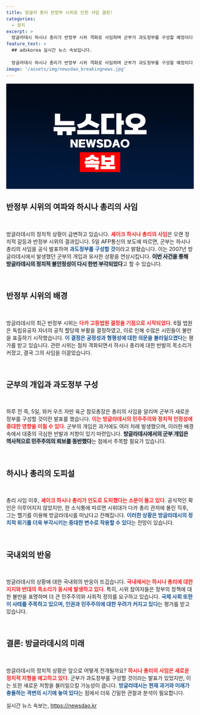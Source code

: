 ```yaml
---
title: 방글라 총리 반정부 시위로 인한 사임 결정!
categories:
  - 정치
excerpt: >
  방글라데시 하시나 총리가 반정부 시위 격화로 사임하며 군부가 과도정부를 구성할 예정이다. 총리 사임은 법원 결정에 따른 결과로, 시위대는 수도 다카에 집결하며 긴장감이 고조되고 있다.
feature_text: >
  ## adskorea 실시간 뉴스 속보입니다.

  방글라데시 하시나 총리가 반정부 시위 격화로 사임하며 군부가 과도정부를 구성할 예정이다. 총리 사임은 법원 결정에 따른 결과로, 시위대는 수도 다카에 집결하며 긴장감이 고조되고 있다.
image: '/assets/img/newsdao_breakingnews.jpg'
---
```


<p><img src="/assets/img/newsdao_breakingnews.jpg" alt="adskorea 속보" /></p>

<h2 data-ke-size="size26">반정부 시위의 여파와 하시나 총리의 사임</h2>

<p data-ke-size="size16">&nbsp;</p>

<p>방글라데시의 정치적 상황이 급변하고 있습니다. <b><span style="color: #ee2323;">셰이크 하시나 총리의 사임</span></b>은 오랜 정치적 갈등과 반정부 시위의 결과입니다. 5일 AFP통신의 보도에 따르면, 군부는 하시나 총리의 사임을 공식 발표하며 <b><span style="color: #1a5490;">과도정부를 구성할 것</span></b>이라고 밝혔습니다. 이는 2007년 방글라데시에서 발생했던 군부의 개입과 유사한 상황을 연상시킵니다. <b><span style="background-color: #21538527;">이번 사건을 통해 방글라데시의 정치적 불안정성이 다시 한번 부각되었다</span></b>고 할 수 있습니다.</p>

<p data-ke-size="size16">&nbsp;</p>

<h2 data-ke-size="size26">반정부 시위의 배경</h2>

<p data-ke-size="size16">&nbsp;</p>

<p>방글라데시의 최근 반정부 시위는 <b><span style="color: #ee2323;">다카 고등법원 결정을 기점으로 시작되었다</span></b>. 6월 법원은 독립유공자 자녀의 공직 할당제 부활을 결정하였고, 이로 인해 수많은 시민들이 불만을 표출하기 시작했습니다. <b><span style="color: #1a5490;">이 결정은 공정성과 형평성에 대한 의문을 불러일으켰다</span></b>는 평가를 받고 있습니다. 관련 시위는 점차 격화되면서 하시나 총리에 대한 반발의 목소리가 커졌고, 결국 그의 사임을 이끌었습니다.</p>

<p data-ke-size="size16">&nbsp;</p>

<h2 data-ke-size="size26">군부의 개입과 과도정부 구성</h2>

<p data-ke-size="size16">&nbsp;</p>

<p>하루 전 즉, 5일, 와커 우즈 자만 육군 참모총장은 총리의 사임을 알리며 군부가 새로운 정부를 구성할 것이란 발표를 했습니다. <b><span style="color: #ee2323;">이는 방글라데시의 민주주의와 정치적 안정성에 중대한 영향을 미칠 수 있다</span></b>. 군부의 개입은 과거에도 여러 차례 발생했으며, 이러한 배경 속에서 대중의 극심한 반발과 저항이 있기 마련입니다. <b><span style="background-color: #21538527;">방글라데시에서의 군부 개입은 역사적으로 민주주의의 퇴보를 동반했다</span></b>는 점에서 주목할 필요가 있습니다.</p>

<p data-ke-size="size16">&nbsp;</p>

<h2 data-ke-size="size26">하시나 총리의 도피설</h2>

<p data-ke-size="size16">&nbsp;</p>

<p>총리 사임 이후, <b><span style="color: #ee2323;">셰이크 하시나 총리가 인도로 도피했다는 소문이 돌고 있다</span></b>. 공식적인 확인은 이루어지지 않았지만, 한 소식통에 따르면 시위대가 다카 총리 관저에 몰린 직후, 그는 헬기를 이용해 방글라데시를 떠났다고 전해집니다. <b><span style="color: #1a5490;">이러한 상황은 방글라데시의 정치적 위기를 더욱 부각시키는 중대한 변수로 작용할 수 있다</span></b>는 전망이 있습니다.</p>

<p data-ke-size="size16">&nbsp;</p>

<h2 data-ke-size="size26">국내외의 반응</h2>

<p data-ke-size="size16">&nbsp;</p>

<p>방글라데시의 상황에 대한 국내외의 반응이 뜨겁습니다. <b><span style="color: #ee2323;">국내에서는 하시나 총리에 대한 지지와 반대의 목소리가 동시에 발생하고 있다</span></b>. 특히, 시위 참여자들은 정부의 정책에 대한 불만을 표명하며 더 큰 민주주의와 사회적 정의를 요구하고 있습니다. <b><span style="color: #1a5490;">국제 사회 또한 이 사태를 주목하고 있으며, 인권과 민주주의에 대한 우려가 커지고 있다</span></b>는 평가를 받고 있습니다.</p>

<p data-ke-size="size16">&nbsp;</p>

<h2 data-ke-size="size26">결론: 방글라데시의 미래</h2>

<p data-ke-size="size16">&nbsp;</p>

<p>방글라데시의 정치적 상황은 앞으로 어떻게 전개될까요? <b><span style="color: #ee2323;">하시나 총리의 사임은 새로운 정치적 지형을 예고하고 있다</span></b>. 군부가 과도정부를 구성할 것이라는 발표가 있었지만, 이는 또한 새로운 저항을 불러일으킬 가능성이 큽니다. <b><span style="color: #1a5490;">방글라데시는 현재 과거와 미래가 충돌하는 격변의 시기에 놓여 있다</span></b>는 점에서 더욱 긴밀한 관찰과 분석이 필요합니다.</p>
실시간 뉴스 속보는, <a href="https://newsdao.kr" rel="dofollow">https://newsdao.kr</a>


